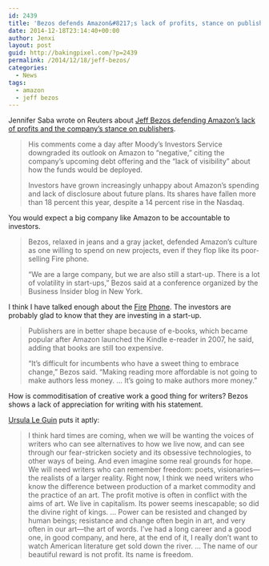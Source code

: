 ```yaml
---
id: 2439
title: 'Bezos defends Amazon&#8217;s lack of profits, stance on publishers'
date: 2014-12-18T23:14:40+00:00
author: Jenxi
layout: post
guid: http://bakingpixel.com/?p=2439
permalink: /2014/12/18/jeff-bezos/
categories:
  - News
tags:
  - amazon
  - jeff bezos
---
```

Jennifer Saba wrote on Reuters about [Jeff Bezos defending Amazon&#8217;s lack of profits and the company&#8217;s stance on publishers](http://www.reuters.com/article/2014/12/02/us-amazon-com-bezos-idUSKCN0JG29M20141202).

> His comments come a day after Moody&#8217;s Investors Service downgraded its outlook on Amazon to &#8220;negative,&#8221; citing the company&#8217;s upcoming debt offering and the &#8220;lack of visibility&#8221; about how the funds would be deployed.
> 
> Investors have grown increasingly unhappy about Amazon&#8217;s spending and lack of disclosure about future plans. Its shares have fallen more than 18 percent this year, despite a 14 percent rise in the Nasdaq. 

You would expect a big company like Amazon to be accountable to investors.

> Bezos, relaxed in jeans and a gray jacket, defended Amazon&#8217;s culture as one willing to spend on new projects, even if they flop like its poor-selling Fire phone.
> 
> &#8220;We are a large company, but we are also still a start-up. There is a lot of volatility in start-ups,&#8221; Bezos said at a conference organized by the Business Insider blog in New York. 

I think I have talked enough about the [Fire](http://bakingpixel.com/2014/07/amazon-fire-phone-review/) [Phone](http://bakingpixel.com/2014/07/another-amazon-fire-phone-review/). The investors are probably glad to know that they are investing in a start-up.

> Publishers are in better shape because of e-books, which became popular after Amazon launched the Kindle e-reader in 2007, he said, adding that books are still too expensive.
> 
> &#8220;It&#8217;s difficult for incumbents who have a sweet thing to embrace change,&#8221; Bezos said. &#8220;Making reading more affordable is not going to make authors less money. &#8230; It&#8217;s going to make authors more money.&#8221; 

How is commoditisation of creative work a good thing for writers? Bezos shows a lack of appreciation for writing with his statement.

[Ursula Le Guin](http://www.newyorker.com/books/page-turner/national-book-awards-ursula-le-guin) puts it aptly:

> I think hard times are coming, when we will be wanting the voices of writers who can see alternatives to how we live now, and can see through our fear-stricken society and its obsessive technologies, to other ways of being. And even imagine some real grounds for hope. We will need writers who can remember freedom: poets, visionaries—the realists of a larger reality. Right now, I think we need writers who know the difference between production of a market commodity and the practice of an art. The profit motive is often in conflict with the aims of art. We live in capitalism. Its power seems inescapable; so did the divine right of kings. … Power can be resisted and changed by human beings; resistance and change often begin in art, and very often in our art—the art of words. I’ve had a long career and a good one, in good company, and here, at the end of it, I really don’t want to watch American literature get sold down the river. … The name of our beautiful reward is not profit. Its name is freedom.